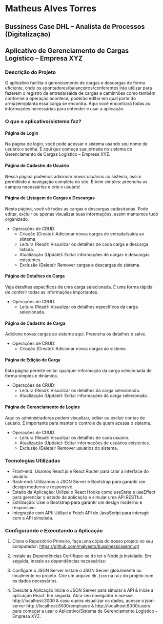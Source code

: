# Matheus Alves Torres
## Bussiness Case DHL – Analista de Processos (Digitalização)

## Aplicativo de Gerenciamento de Cargas Logístico – Empresa XYZ

### Descrição do Projeto

O aplicativo facilita o gerenciamento de cargas e descargas de forma eficiente, onde os apontadores/balançeiros/conferentes irão utilizar para fazerem o registro de entrada/saída de cargas e caminhões como também conforme a operação acontece, poderão editar em qual parte do armazém/planta essa carga se encontra. Aqui você encontrará todas as informações necessárias para entender e usar a aplicação.

### O que o aplicativo/sistema faz?

#### Página de Login
Na página de login, você pode acessar o sistema usando seu nome de usuário e senha. É aqui que começa sua jornada no sistema de Gerenciamento de Cargas Logístico – Empresa XYZ.

#### Página de Cadastro de Usuário
Nessa página podemos adicionar novos usuários ao sistema, assim permitindo a navegação completa do site. É bem simples: preencha os campos necessários e crie o usuário!

#### Página de Listagem de Cargas e Descargas
Nesta página, você vê todos as cargas e descargas cadastradas. Pode editar, excluir ou apenas visualizar suas informações, assim mantemos tudo organizado.
- Operações de CRUD:
  - Criação (Create): Adicionar novas cargas de entrada/saída ao sistema.
  - Leitura (Read): Visualizar os detalhes de cada carga e descarga listada.
  - Atualização (Update): Editar informações de cargas e descargas existentes.
  - Exclusão (Delete): Remover cargas e descargas do sistema.

#### Página de Detalhes de Carga
Veja detalhes específicos de uma carga selecionada. É uma forma rápida de conferir todas as informações importantes.
- Operações de CRUD:
  - Leitura (Read): Visualizar os detalhes específicos da carga selecionada.

#### Página de Cadastro de Carga
Adicione novas cargas ao sistema aqui. Preencha os detalhes e salve.
- Operações de CRUD:
  - Criação (Create): Adicionar novas cargas ao sistema.

#### Página de Edição de Carga
Esta página permite editar qualquer informação da carga selecionada de forma simples e dinâmica.
- Operações de CRUD:
  - Leitura (Read): Visualizar os detalhes da carga selecionada.
  - Atualização (Update): Editar informações da carga selecionada.

#### Página de Gerenciamento de Logins
Aqui os administradores podem visualizar, editar ou excluir contas de usuário. É importante para manter o controle de quem acessa o sistema.
- Operações de CRUD:
  - Leitura (Read): Visualizar os detalhes de cada usuário.
  - Atualização (Update): Editar informações de usuários existentes.
  - Exclusão (Delete): Remover usuários do sistema.

### Tecnologias Utilizadas
- Front-end: Usamos React.js e React Router para criar a interface do usuário.
- Back-end: Utilizamos o JSON Server e Bootstrap para garantir um design moderno e responsivo.
- Estado da Aplicação: Utilizei o React Hooks como useState e useEffect para gerenciar o estado da aplicação e simular uma API RESTful.
- Estilização: Usei o Bootstrap para garantir um design moderno e responsivo.
- Integração com API: Utilizei a Fetch API do JavaScript para interagir com a API simulada.

### Configurando e Executando a Aplicação

1. Clone o Repositório
   Primeiro, faça uma cópia do nosso projeto no seu computador: https://github.com/malvesto/bussinesscasemt.git

2. Instale as Dependências
   Certifique-se de ter o Node.js instalado. Em seguida, instale as dependências necessárias:

3. Configure o JSON Server
   Instale o JSON Server globalmente ou localmente no projeto. Crie um arquivo `db.json` na raiz do projeto com os dados necessários.
   
4. Execute a Aplicação
   Inicie o JSON Server para simular a API & Inicie a aplicação React. Em seguida, Abra seu navegador e acesse http://localhost:3000 & caso queira visualizar os dados, acesse o json-server http://localhost:8000/employee & http://localhost:8000/users para começar a usar o Aplicativo/Sistema de Gerenciamento Logistico – Empresa XYZ.
   
